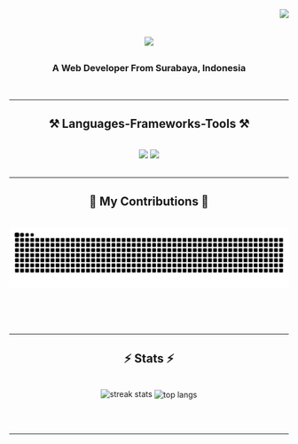 <img align="right" src="https://visitor-badge.laobi.icu/badge?page_id=d4goat.d4goat" />

<h1 align="center">
    <img src="https://readme-typing-svg.herokuapp.com/?font=Poppins&size=35&center=true&vCenter=true&width=500&height=70&duration=3500&lines=Hi+There!+👋;+I'm+Achmadillah+Yusuf!;" />
</h1>

<h3 align="center">A Web Developer From Surabaya, Indonesia</h3>

<br/>
 <hr/>
 
<h2 align="center">⚒️ Languages-Frameworks-Tools ⚒️</h2>
<br/>
<div align="center">
    <img src="https://skillicons.dev/icons?i=react,vue,bootstrap,html,css,vscode,github,tailwind,git" />
    <img src="https://skillicons.dev/icons?i=nodejs,javascript,typescript" /><br>
</div>

<br/>
<hr/>

<div align="center">
  <h2>🐍 My Contributions 🐍</h2>
  <br>
  <img alt="snake eating my contributions" src="https://raw.githubusercontent.com/d4goat/d4goat/output/snake.svg" />
  
  <br/><br/><br/>
</div>

<hr/>

<h2 align="center">⚡ Stats ⚡</h2>
<br>
<div align=center>
  <img width="390" height="150" src="https://github-readme-streak-stats-salesp07.vercel.app/?user=d4goat&count_private=true&theme=react&border_radius=10" alt="streak stats"/>
  <img width="390" height="150" align="center" src="https://github-readme-stats-salesp07.vercel.app/api/top-langs/?username=d4goat&hide=HTML&langs_count=8&layout=compact&theme=react&border_radius=10&size_weight=0.5&count_weight=0.5&exclude_repo=github-readme-stats" alt="top langs" />
</div>

<br/><br/>

<hr/>

<br/>

<br/>
